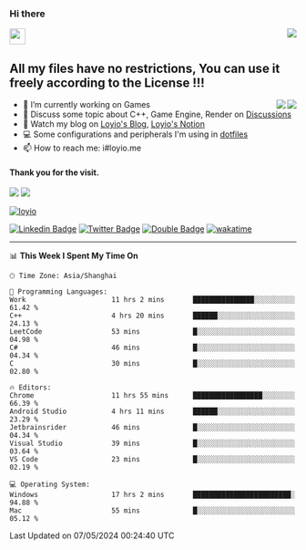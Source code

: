 <h3 align="left">Hi there</h3>
<img src='https://em-content.zobj.net/source/animated-noto-color-emoji/356/waving-hand_light-skin-tone_1f44b-1f3fb_1f3fb.gif' width='28' />
<a align="right" href="https://github.com/loyio/loyio/blob/master/STAR/README.md"><img align="right" src="https://img.shields.io/badge/LOYIO-STAR-green" /></a>

## All my files have no restrictions, You can use it freely according to the License !!!

<a href="https://github.com/loyio#gh-light-mode-only">
     <img align="right"  src="https://loy-readme.vercel.app/api/top-langs/?username=loyio&langs_count=6&hide=css,html,jupyter%20notebook" />
</a>

<a href="https://github.com/loyio#gh-dark-mode-only">
  <img align="right"  src="https://loy-readme.vercel.app/api/top-langs/?username=loyio&langs_count=6&theme=slateorange&hide=css,html,jupyter%20notebook" />
</a>



- 🔭 I’m currently working on Games
- 💬 Discuss some topic about C++, Game Engine, Render on [Discussions](https://github.com/loyio/loyio/discussions)
- 📔 Watch my blog on [Loyio's Blog](https://loyio.me), [Loyio's Notion](https://loyio.notion.site/loyio/Loyio-s-Dashboard-2f56bd29222a445ea9d9e8802a1ac83b)
- 💻 Some configurations and peripherals I'm using in [dotfiles](https://github.com/loyio/dotfiles)
- 📫 How to reach me: i#loyio.me


#### Thank you for the visit.
<img src="http://profile-counter.glitch.me/loyio/count.svg" />

<img src="https://loy-readme.vercel.app/api?username=loyio&show_icons=true&hide=stars&include_all_commits=true&hide_title=true&theme=slateorange" />

     

[![loyio](https://github-profile-trophy.vercel.app/?username=loyio&theme=onedark&column=4)](https://github.com/loyio)

[![Linkedin Badge](https://img.shields.io/badge/-@loyio-0077b5?style=flat-square&logo=Linkedin&logoColor=white&labelColor=0077b5&link=https://www.linkedin.com/in/loyio-hex-363172158/)](https://www.linkedin.com/in/loyio-hex-363172158/)
[![Twitter Badge](https://img.shields.io/badge/-@loyiome-000000?style=flat-square&labelColor=000000&logo=x&logoColor=white&link=https://twitter.com/loyiome)](https://twitter.com/loyiome)
[![Double Badge](https://img.shields.io/badge/@loyio-007722?style=flat&logo=Douban&logoColor=white)](https://www.douban.com/people/susmote)
[![wakatime](https://wakatime.com/badge/user/c0ddc104-5a20-41d1-ab9a-c4d9ea20a4d9.svg)](https://wakatime.com/@c0ddc104-5a20-41d1-ab9a-c4d9ea20a4d9)

-------
<!--START_SECTION:waka-->
📊 **This Week I Spent My Time On** 

```text
🕑︎ Time Zone: Asia/Shanghai

💬 Programming Languages: 
Work                     11 hrs 2 mins       ███████████████░░░░░░░░░░   61.42 % 
C++                      4 hrs 20 mins       ██████░░░░░░░░░░░░░░░░░░░   24.13 % 
LeetCode                 53 mins             █░░░░░░░░░░░░░░░░░░░░░░░░   04.98 % 
C#                       46 mins             █░░░░░░░░░░░░░░░░░░░░░░░░   04.34 % 
C                        30 mins             █░░░░░░░░░░░░░░░░░░░░░░░░   02.80 % 

🔥 Editors: 
Chrome                   11 hrs 55 mins      █████████████████░░░░░░░░   66.39 % 
Android Studio           4 hrs 11 mins       ██████░░░░░░░░░░░░░░░░░░░   23.29 % 
Jetbrainsrider           46 mins             █░░░░░░░░░░░░░░░░░░░░░░░░   04.34 % 
Visual Studio            39 mins             █░░░░░░░░░░░░░░░░░░░░░░░░   03.64 % 
VS Code                  23 mins             █░░░░░░░░░░░░░░░░░░░░░░░░   02.19 % 

💻 Operating System: 
Windows                  17 hrs 2 mins       ████████████████████████░   94.88 % 
Mac                      55 mins             █░░░░░░░░░░░░░░░░░░░░░░░░   05.12 % 
```


 Last Updated on 07/05/2024 00:24:40 UTC
<!--END_SECTION:waka-->
